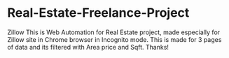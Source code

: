 # Real-Estate-Freelance-Project
Zillow
This is Web Automation for Real Estate project, made especially for Zillow site in Chrome browser in Incognito mode. 
This is made for 3 pages of data and its filtered with Area price and Sqft. 
Thanks!
